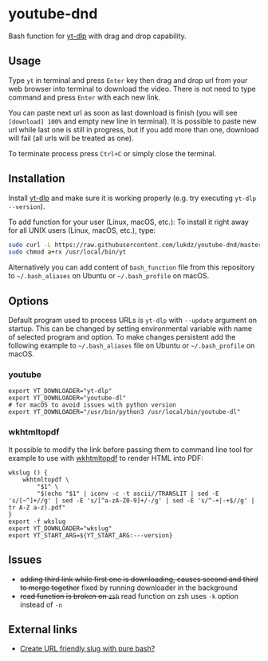 # youtube-dnd
Bash function for [yt-dlp](https://github.com/yt-dlp/yt-dlp) with drag and drop capability.

## Usage
Type `yt` in terminal and press `Enter` key then drag and drop url from your web browser into terminal to download the video.
There is not need to type command and press `Enter` with each new link.

You can paste next url as soon as last download is finish (you will see `[download] 100%` and empty new line in terminal). 
It is possible to paste new url while last one is still in progress, but if you add more than one, download will fail (all urls will be treated as one).

To terminate process press `Ctrl+C` or simply close the terminal. 

## Installation
Install [yt-dlp](https://github.com/ytdl-org/youtube-dl) and make sure it is working properly (e.g. try executing `yt-dlp --version`).

To add function for your user (Linux, macOS, etc.):
To install it right away for all UNIX users (Linux, macOS, etc.), type:

```bash
sudo curl -L https://raw.githubusercontent.com/lukdz/youtube-dnd/master/yt -o /usr/local/bin/yt
sudo chmod a+rx /usr/local/bin/yt
```

Alternatively you can add content of `bash_function` file from this repository to `~/.bash_aliases` on Ubuntu or `~/.bash_profile` on macOS.

## Options
Default program used to process URLs is `yt-dlp` with `--update` argument on startup. 
This can be changed by setting environmental variable with name of selected program and option.
To make changes persistent add the following example to `~/.bash_aliases` file on Ubuntu or `~/.bash_profile` on macOS.

### youtube
```
export YT_DOWNLOADER="yt-dlp"
export YT_DOWNLOADER="youtube-dl"
# for macOS to avoid issues with python version
export YT_DOWNLOADER="/usr/bin/python3 /usr/local/bin/youtube-dl"
```

### wkhtmltopdf
It possible to modify the link before passing them to command line tool for example 
to use with [wkhtmltopdf](https://wkhtmltopdf.org/) to render HTML into PDF:
```
wkslug () {
    wkhtmltopdf \
        "$1" \
        "$(echo "$1" | iconv -c -t ascii//TRANSLIT | sed -E 's/[~^]+//g' | sed -E 's/[^a-zA-Z0-9]+/-/g' | sed -E 's/^-+|-+$//g' | tr A-Z a-z).pdf"
}
export -f wkslug
export YT_DOWNLOADER="wkslug"
export YT_START_ARG=${YT_START_ARG:---version}
```


## Issues
- ~~adding third link while first one is downloading, causes second and third to merge together~~ 
fixed by running downloader in the background
- ~~read function is broken on `zsh`~~ read function on zsh uses `-k` option instead of `-n`

## External links
- [Create URL friendly slug with pure bash?](https://stackoverflow.com/questions/47050589/create-url-friendly-slug-with-pure-bash)
